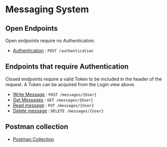 # Messaging System

## Open Endpoints

Open endpoints require no Authentication.

* [Authentication](Readme's/login.md) : `POST /authentication`

## Endpoints that require Authentication

Closed endpoints require a valid Token to be included in the header of the
request. A Token can be acquired from the Login view above.

* [Write Message](Readme's/write.md) : `POST /messages/{User}`
* [Get Messages](Readme's/get.md) : `GET /messages/{User}`
* [Read message](Readme's/read.md) : `PUT /messages/{User}`
* [Delete message](Readme's/delete.md) : `DELETE /messages/{User}`

## Postman collection

* [Postman Collection](https://documenter.getpostman.com/view/11504579/TzJybFRT)

